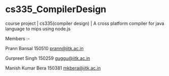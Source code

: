 # cs335_CompilerDesign
course project | cs335(compiler design) | A cross platform compiler for java language to mips using node.js  

Members :-  

Prann Bansal  150510  prann@iitk.ac.in  

Gurpreet Singh 150259 guggu@iitk.ac.in

Manish Kumar Bera 150381  mkbera@iitk.ac.in  

